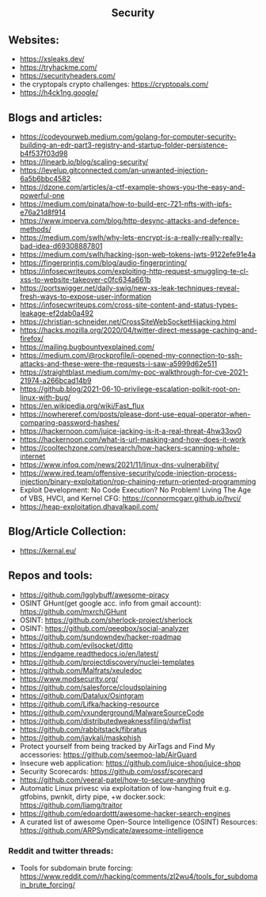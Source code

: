 <h2 align="center">Security</h2>

## Websites:

- https://xsleaks.dev/
- https://tryhackme.com/
- https://securityheaders.com/
- the cryptopals crypto challenges: https://cryptopals.com/
- https://h4ck1ng.google/

## Blogs and articles:

- https://codeyourweb.medium.com/golang-for-computer-security-building-an-edr-part3-registry-and-startup-folder-persistence-b4f537f03d98
- https://linearb.io/blog/scaling-security/
- https://levelup.gitconnected.com/an-unwanted-injection-6a5b6bbc4582
- https://dzone.com/articles/a-ctf-example-shows-you-the-easy-and-powerful-one
- https://medium.com/pinata/how-to-build-erc-721-nfts-with-ipfs-e76a21d8f914
- https://www.imperva.com/blog/http-desync-attacks-and-defence-methods/
- https://medium.com/swlh/why-lets-encrypt-is-a-really-really-really-bad-idea-d69308887801
- https://medium.com/swlh/hacking-json-web-tokens-jwts-9122efe91e4a
- https://fingerprintjs.com/blog/audio-fingerprinting/
- https://infosecwriteups.com/exploiting-http-request-smuggling-te-cl-xss-to-website-takeover-c0fc634a661b
- https://portswigger.net/daily-swig/new-xs-leak-techniques-reveal-fresh-ways-to-expose-user-information
- https://infosecwriteups.com/cross-site-content-and-status-types-leakage-ef2dab0a492
- https://christian-schneider.net/CrossSiteWebSocketHijacking.html
- https://hacks.mozilla.org/2020/04/twitter-direct-message-caching-and-firefox/
- https://mailing.bugbountyexplained.com/
- https://medium.com/@rockprofile/i-opened-my-connection-to-ssh-attacks-and-these-were-the-requests-i-saw-a5999d62e511
- https://straightblast.medium.com/my-poc-walkthrough-for-cve-2021-21974-a266bcad14b9
- https://github.blog/2021-06-10-privilege-escalation-polkit-root-on-linux-with-bug/
- https://en.wikipedia.org/wiki/Fast_flux
- https://nowhereref.com/posts/please-dont-use-equal-operator-when-comparing-password-hashes/
- https://hackernoon.com/juice-jacking-is-it-a-real-threat-4hw33ov0
- https://hackernoon.com/what-is-url-masking-and-how-does-it-work
- https://cooltechzone.com/research/how-hackers-scanning-whole-internet
- https://www.infoq.com/news/2021/11/linux-dns-vulnerability/
- https://www.ired.team/offensive-security/code-injection-process-injection/binary-exploitation/rop-chaining-return-oriented-programming
- Exploit Development: No Code Execution? No Problem! Living The Age of VBS, HVCI, and Kernel CFG: https://connormcgarr.github.io/hvci/
 - https://heap-exploitation.dhavalkapil.com/

## Blog/Article Collection:

- https://kernal.eu/

## Repos and tools:

- https://github.com/Igglybuff/awesome-piracy
- OSINT GHunt(get google acc. info from gmail account): https://github.com/mxrch/GHunt
- OSINT: https://github.com/sherlock-project/sherlock
- OSINT: https://github.com/qeeqbox/social-analyzer
- https://github.com/sundowndev/hacker-roadmap
- https://github.com/evilsocket/ditto
- https://endgame.readthedocs.io/en/latest/
- https://github.com/projectdiscovery/nuclei-templates
- https://github.com/Malfrats/xeuledoc
- https://www.modsecurity.org/
- https://github.com/salesforce/cloudsplaining
- https://github.com/Datalux/Osintgram
- https://github.com/Lifka/hacking-resource
- https://github.com/vxunderground/MalwareSourceCode
- https://github.com/distributedweaknessfiling/dwflist
- https://github.com/rabbitstack/fibratus
- https://github.com/jaykali/maskphish
- Protect yourself from being tracked by AirTags and Find My accessories: https://github.com/seemoo-lab/AirGuard
- Insecure web application: https://github.com/juice-shop/juice-shop
- Security Scorecards: https://github.com/ossf/scorecard
- https://github.com/veeral-patel/how-to-secure-anything
- Automatic Linux privesc via exploitation of low-hanging fruit e.g. gtfobins, pwnkit, dirty pipe, +w docker.sock: https://github.com/liamg/traitor
- https://github.com/edoardottt/awesome-hacker-search-engines
- A curated list of awesome Open-Source Intelligence (OSINT) Resources: https://github.com/ARPSyndicate/awesome-intelligence

### Reddit and twitter threads:

- Tools for subdomain brute forcing: https://www.reddit.com/r/hacking/comments/zl2wu4/tools_for_subdomain_brute_forcing/
